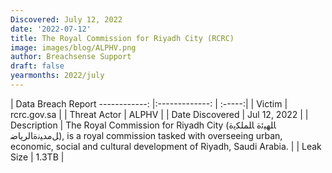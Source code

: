 ```yaml
---
Discovered: July 12, 2022
date: '2022-07-12'
title: The Royal Commission for Riyadh City (RCRC)
image: images/blog/ALPHV.png
author: Breachsense Support
draft: false
yearmonths: 2022/july
---
```



| Data Breach Report
------------:     |:-------------:    | :-----:|
| Victim      | rcrc.gov.sa      | 
| Threat Actor      | ALPHV      | 
| Date Discovered      | Jul 12, 2022      | 
| Description      | The Royal Commission for Riyadh City (ﺎﻠﻬﻴﺋﺓ ﺎﻠﻤﻠﻜﻳﺓ ﻞﻣﺪﻴﻧﺓﺎﻟﺮﻳﺎﺿ), is a royal commission tasked with overseeing urban, economic, social and cultural development of Riyadh, Saudi Arabia.      | 
| Leak Size      | 1.3TB      | 

